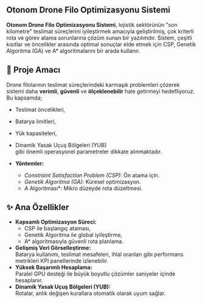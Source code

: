 ## Otonom Drone Filo Optimizasyonu Sistemi
**Otonom Drone Filo Optimizasyonu Sistemi**, lojistik sektörünün "son kilometre" teslimat süreçlerini iyileştirmek amacıyla geliştirilmiş, çok kriterli rota ve görev atama sorunlarına çözüm sunan bir yazılımdır. Sistem, çeşitli kısıtlar ve öncelikler arasında optimal sonuçlar elde etmek için CSP, Genetik Algoritma (GA) ve A* algoritmalarını bir arada kullanır.

## 🚀 Proje Amacı
Drone filolarının teslimat süreçlerindeki karmaşık problemleri çözerek sistemi daha **verimli**, **güvenli** ve **ölçeklenebilir** hale getirmeyi hedefliyoruz. Bu kapsamda;
- Teslimat öncelikleri,
- Batarya limitleri,
- Yük kapasiteleri,
- Dinamik Yasak Uçuş Bölgeleri (YUB)  
gibi önemli operasyonel parametreler dikkate alınmaktadır.


- **Yöntemler:**  
  - *Constraint Satisfaction Problem (CSP)*: Ön atama için.
  - *Genetik Algoritma (GA)*: Küresel optimizasyon.
  - *A* Algoritması*: Mikro düzeyde rota düzeltmesi.  

 
## ✨ Ana Özellikler
- **Kapsamlı Optimizasyon Süreci:**  
  - CSP ile başlangıç ataması,  
  - Genetik Algoritma ile global iyileştirme,  
  - A* algoritmasıyla güvenli rota planlama.
- **Gelişmiş Veri Görselleştirme:**  
  Batarya kullanımı, teslimat mesafeleri, ihlal oranları gibi performans metrikleri KPI panellerinde izlenebilir.  
- **Yüksek Başarımlı Hesaplama:**  
  Paralel GPU desteği ile büyük boyutlu çözümler saniyeler içinde hesaplanır.
- **Dinamik Yasak Uçuş Bölgeleri (YUB):**  
  Rotalar, anlık değişen kurallara otomatik olarak uyum sağlar.
